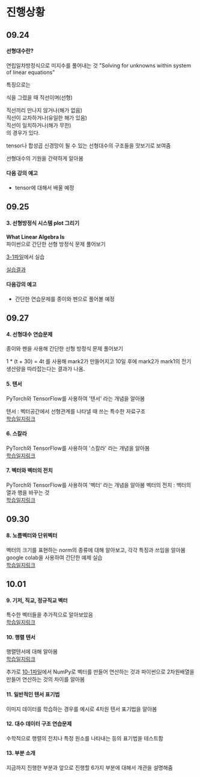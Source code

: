 # 진행상황

## 09.24

#### 선형대수란?

연립일차방정식으로 미지수를 풀어내는 것
"Solving for unknowns within system of linear equations"

특징으로는

식을 그렸을 때 직선이며(선형)

직선끼리 만나지 않거나(해가 없음)
<br>
직선이 교차하거나(유일한 해가 있음)
<br>
직선이 일치하거나(해가 무한)
<br>
의 경우가 있다.

tensor나 합성곱 신경망이 될 수 있는 선형대수의 구조들을 맛보기로 보여줌

선형대수의 기원을 간략하게 알아봄

#### 다음 강의 예고

- tensor에 대해서 배울 예정

## 09.25

#### 3. 선형방정식 시스템 plot 그리기

**What Linear Algebra Is**
<br>
파이썬으로 간단한 선형 방정식 문제 풀어보기

[3-1파일](3-1.py)에서 실습

[실습결과](3-1result.png)

#### 다음강의 예고

- 간단한 연습문제를 종이와 펜으로 풀어볼 예정

## 09.27

#### 4. 선형대수 연습문제

종이와 펜을 사용해 간단한 선형 방정식 문제 풀어보기

1 \* (t + 30) = 4t 를 사용해 mark2가 만들어지고 10일 후에 mark2가 mark1의 전기 생산량을 따라잡는다는 결과가 나옴.

#### 5. 텐서

PyTorch와 TensorFlow를 사용하여 '텐서' 라는 개념을 알아봄

텐서 : 벡터공간에서 선형관계를 나타낼 때 쓰는 특수한 자료구조
<br>
[학습일지링크](https://velog.io/@oasisgorilla/%EA%B3%B5%EB%B6%80%EC%9D%BC%EC%A7%80%ED%85%90%EC%84%9CTensor%EB%9E%80)

#### 6. 스칼라

PyTorch와 TensorFlow를 사용하여 '스칼라' 라는 개념을 알아봄
<br>
[학습일지링크](https://velog.io/@oasisgorilla/%EA%B3%B5%EB%B6%80%EC%9D%BC%EC%A7%80%ED%85%90%EC%84%9C%EC%97%90-%EB%8C%80%ED%95%B4-%EB%8D%94-%EC%95%8C%EC%95%84%EB%B3%B4%EC%9E%90%EC%8A%A4%EC%B9%BC%EB%9D%BC)

#### 7. 벡터와 벡터의 전치

PyTorch와 TensorFlow를 사용하여 '벡터' 라는 개념을 알아봄
벡터의 전치 : 백터의 열과 행을 바꾸는 것
<br>
[학습일지링크](https://velog.io/@oasisgorilla/%EA%B3%B5%EB%B6%80%EC%9D%BC%EC%A7%80%ED%85%90%EC%84%9C%EC%97%90-%EB%8C%80%ED%95%B4-%EB%8D%94%EB%8D%94%EC%95%8C%EC%95%84%EB%B3%B4%EC%9E%90%EB%B2%A1%ED%84%B0)

## 09.30

#### 8. 노름벡터와 단위벡터

벡터의 크기를 표현하는 norm의 종류에 대해 알아보고, 각각 특징과 쓰임을 알아봄
<br>google colab을 사용하여 간단한 예제 실습
<br>
[학습일지링크](https://velog.io/@oasisgorilla/%EA%B3%B5%EB%B6%80%EC%9D%BC%EC%A7%80%ED%85%90%EC%84%9C%EC%97%90-%EB%8C%80%ED%95%B4-%EB%8D%94%EB%8D%94%EC%95%8C%EC%95%84%EB%B3%B4%EC%9E%90%EB%B2%A1%ED%84%B0)

## 10.01

#### 9. 기저, 직교, 정규직교 벡터

특수한 벡터들을 추가적으로 알아보았음
<br>
[학습일지링크](https://velog.io/@oasisgorilla/%EA%B3%B5%EB%B6%80%EC%9D%BC%EC%A7%80%ED%85%90%EC%84%9C%EC%97%90-%EB%8C%80%ED%95%B4-%EB%8D%94%EB%8D%94%EC%95%8C%EC%95%84%EB%B3%B4%EC%9E%90%EB%B2%A1%ED%84%B0)

#### 10. 행렬 텐서

행렬텐서에 대해 알아봄<br>
[학습일지링크](https://velog.io/@oasisgorilla/%EA%B3%B5%EB%B6%80%EC%9D%BC%EC%A7%80%ED%85%90%EC%84%9C%EC%97%90-%EB%8C%80%ED%95%B4-%EB%8D%94%EB%8D%94%EB%8D%94-%EC%95%8C%EC%95%84%EB%B3%B4%EC%9E%90%ED%96%89%EB%A0%AC)

추가로 [10-1파일](10-1.py)에서 NumPy로 벡터를 만들어 연산하는 것과 파이썬으로 2차원배열을 만들어 연산하는 것의 차이를 알아봄

#### 11. 일반적인 텐서 표기법

이미지 데이터를 학습하는 경우를 예시로 4차원 텐서 표기법을 알아봄

#### 12. 대수 데이터 구조 연습문제

수학적으로 행렬의 전치나 특정 원소를 나타내는 등의 표기법을 테스트함

#### 13. 부분 소개

지금까지 진행한 부분과 앞으로 진행할 6가지 부분에 대해서 개관을 설명해줌
